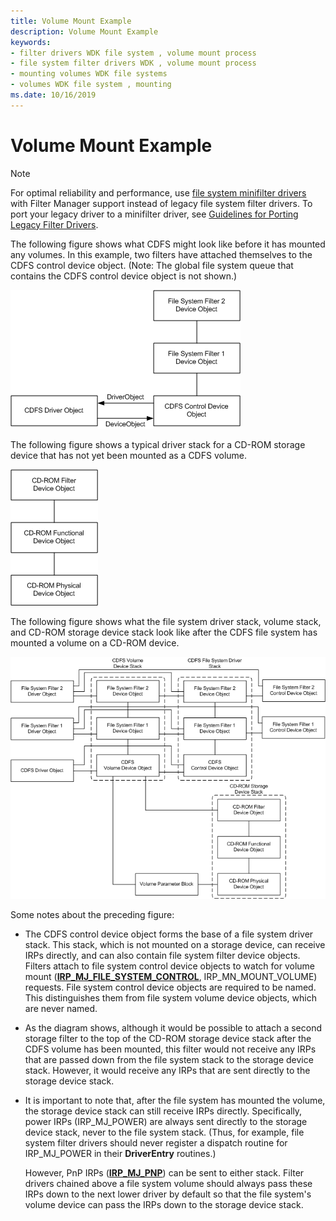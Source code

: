 ```yaml
---
title: Volume Mount Example
description: Volume Mount Example
keywords:
- filter drivers WDK file system , volume mount process
- file system filter drivers WDK , volume mount process
- mounting volumes WDK file systems
- volumes WDK file system , mounting
ms.date: 10/16/2019
---
```


# Volume Mount Example

> [!NOTE]
> For optimal reliability and performance, use [file system minifilter drivers](./filter-manager-concepts.md) with Filter Manager support instead of legacy file system filter drivers. To port your legacy driver to a minifilter driver, see [Guidelines for Porting Legacy Filter Drivers](guidelines-for-porting-legacy-filter-drivers.md).

The following figure shows what CDFS might look like before it has mounted any volumes. In this example, two filters have attached themselves to the CDFS control device object. (Note: The global file system queue that contains the CDFS control device object is not shown.)

![diagram illustrating cdfs before volume mount.](images/cdfsunmounted.png)

The following figure shows a typical driver stack for a CD-ROM storage device that has not yet been mounted as a CDFS volume.

![diagram illustrating cd-rom storage device stack before volume mount.](images/cdromstack.png)

The following figure shows what the file system driver stack, volume stack, and CD-ROM storage device stack look like after the CDFS file system has mounted a volume on a CD-ROM device.

![diagram illustrating mounted cdfs volume.](images/cdfsmountedstacks.png)

Some notes about the preceding figure:

- The CDFS control device object forms the base of a file system driver stack. This stack, which is not mounted on a storage device, can receive IRPs directly, and can also contain file system filter device objects. Filters attach to file system control device objects to watch for volume mount ([**IRP_MJ_FILE_SYSTEM_CONTROL**](./irp-mj-file-system-control.md), IRP_MN_MOUNT_VOLUME) requests. File system control device objects are required to be named. This distinguishes them from file system volume device objects, which are never named.

- As the diagram shows, although it would be possible to attach a second storage filter to the top of the CD-ROM storage device stack after the CDFS volume has been mounted, this filter would not receive any IRPs that are passed down from the file system stack to the storage device stack. However, it would receive any IRPs that are sent directly to the storage device stack.

- It is important to note that, after the file system has mounted the volume, the storage device stack can still receive IRPs directly. Specifically, power IRPs (IRP_MJ_POWER) are always sent directly to the storage device stack, never to the file system stack. (Thus, for example, file system filter drivers should never register a dispatch routine for IRP_MJ_POWER in their **DriverEntry** routines.)

  However, PnP IRPs ([**IRP_MJ_PNP**](./irp-mj-pnp.md)) can be sent to either stack. Filter drivers chained above a file system volume should always pass these IRPs down to the next lower driver by default so that the file system's volume device can pass the IRPs down to the storage device stack.
